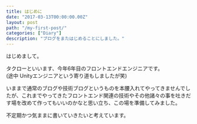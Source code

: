 ```yaml
---
title: はじめに
date: "2017-03-13T00:00:00.00Z"
layout: post
path: "/my-first-post/"
categories: ["Diary"]
description: "ブログをまたはじめることにしました。"
---
```


はじめまして。

タクローといいます、今年6年目のフロントエンドエンジニアです。  
(途中 Unityエンジニアという寄り道もしましたが笑)

いままで通常のブログや技術ブログというものを本腰入れてやってきませんでしたが、これまでやってきたフロントエンド関連の技術やその他諸々の事を吐きだす場を改めて作ってもいいのかなと思い立ち、この場を準備してみました。

不定期かつ気ままに書いていきたいと考えています。
